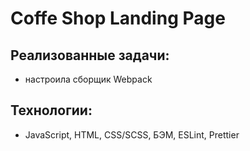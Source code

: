 # Coffe Shop Landing Page

## Реализованные задачи:

- настроила сборщик Webpack

## Технологии:

- JavaScript, HTML, CSS/SCSS, БЭМ, ESLint, Prettier
